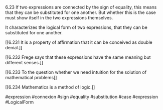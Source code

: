 6.23 If two expressions are connected by the sign of equality, this means that they can be substituted for one another. But whether this is the case must show itself in the two expressions themselves.

It characterizes the logical form of two expressions, that they can be substituted for one another.

[[6.231 It is a property of affirmation that it can be conceived as double denial.]]

[[6.232 Frege says that these expressions have the same meaning but different senses.]]

[[6.233 To the question whether we need intuition for the solution of mathematical problems]]

[[6.234 Mathematics is a method of logic.]]

#expression #connexion #sign #equality #substitution #case #expression #LogicalForm 